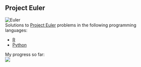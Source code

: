 ## Project Euler

![Euler](http://upload.wikimedia.org/wikipedia/commons/d/d7/Leonhard_Euler.jpg)  
Solutions to [Project Euler](http://projecteuler.net/) problems in the following programming languages:
-  [R ](http://www.r-project.org/) 
-  [Python](https://www.python.org/)

My progress so far:  
![](http://projecteuler.net/profile/bspiering.png)
